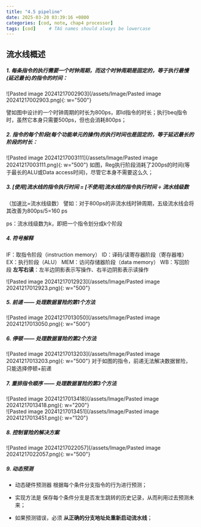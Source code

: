 ```yaml
---
title: "4.5 pipeline"
date: 2025-03-20 03:39:16 +0800
categories: [cod, note, chap4 processor]
tags: [cod]     # TAG names should always be lowercase
---
```

流水线概述
---
##### 1. **每条指令的执行需要一个时钟周期，而这个时钟周期是固定的，等于执行最慢(延迟最长)的指令的时间**：
	
![Pasted image 20241217002903](/assets/Image/Pasted image 20241217002903.png){: w="500"}
	
譬如图中设计的一个时钟周期的时长为800ps，即ld指令的时长；执行beq指令时，虽然它本身只需要500ps，但也会消耗800ps；


##### 2. **指令的每个阶段(每个功能单元的操作)的执行时间也是固定的，等于延迟最长的阶段的时长**：

![Pasted image 20241217003111](/assets/Image/Pasted image 20241217003111.png){: w="500"}
如图，Reg执行阶段消耗了200ps的时间(等于最长的ALU或Data access时间)，尽管它本身不需要这么久；


##### 3. **[使用]流水线的指令执行时间 = [不使用]流水线的指令执行时间 ÷ 流水线级数**
（加速比=流水线级数）
譬如：对于800ps的非流水线时钟周期，五级流水线会将其改善为800ps/5=160 ps

ps：流水线级数为k，即把一个指令划分成k个阶段

##### 4. 符号解释
 
 IF：取指令阶段（instruction memory）
 ID：译码/读寄存器阶段（寄存器堆）
 EX：执行阶段（ALU）
 MEM：访问存储器阶段（data memory）
 WB：写回阶段
 ****左写右读****：左半边阴影表示写操作、右半边阴影表示读操作

![Pasted image 20241217012923](/assets/Image/Pasted image 20241217012923.png){: w="500"}

##### 5.  **前递** —— 处理数据冒险的第1个方法
![Pasted image 20241217013050](/assets/Image/Pasted image 20241217013050.png){: w="500"}

##### 6.  **停顿** —— 处理数据冒险的第2个方法
	
![Pasted image 20241217013203](/assets/Image/Pasted image 20241217013203.png){: w="500"}
对于如图的指令，前递无法解决数据冒险，只能选择停顿+前递

##### 7. **重排指令顺序** —— 处理数据冒险的第3个方法

![Pasted image 20241217013418](/assets/Image/Pasted image 20241217013418.png){: w="200"}   
![Pasted image 20241217013451](/assets/Image/Pasted image 20241217013451.png){: w="120"}

##### 8. 控制冒险的解决方案
![Pasted image 20241217022057](/assets/Image/Pasted image 20241217022057.png){: w="500"}

##### 9. 动态预测
- 动态硬件预测器 根据每个条件分支指令的行为进行预测；
	
- 实现方法是 保存每个条件分支是否发生跳转的历史记录，从而利用过去预测未来；
	
-  如果预测错误，必须 **从正确的分支地址处重新启动流水线**；
